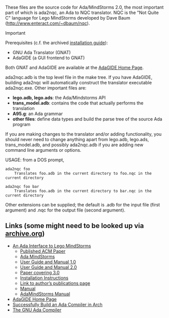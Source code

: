 These files are the source code for Ada/MindStorms 2.0, the most important part of which is ada2nqc, an Ada to NQC translator.  NQC is the "Not Quite C" language for Lego MindStorms developed by Dave Baum (http://www.enteract.com/~dbaum/nqc).

> [!IMPORTANT]
> Prerequisites (c.f. the archived [installation guide](https://web.archive.org/web/20080526011436/http://www.usafa.af.mil/df/dfcs/adamindstorms1.cfm)):
> * GNU Ada Translator (GNAT)
> * AdaGIDE (a GUI frontend to GNAT)
>
> Both GNAT and AdaGIDE are available at the [AdaGIDE Home Page](http://adagide.martincarlisle.com/).

ada2nqc.adb is the top level file in the make tree.  If you have AdaGIDE, building ada2nqc will automatically construct the translator executable ada2nqc.exe.  Other important files are:

* **lego.adb, lego.ads**:  	the Ada/Mindstorms API
* **trans_model.adb**:	contains the code that actually performs the translation
* **A95.g**:			an Ada grammar
* **other files**:		define data types and build the parse tree of the source Ada program

If you are making changes to the translator and/or adding functionality, you should never need to change anything apart from lego.adb, lego.ads, trans_model.adb, and possibly ada2nqc.adb if you are adding new command line arguments or options.

USAGE:  from a DOS prompt,

	ada2nqc foo
		Translates foo.adb in the current directory to foo.nqc in the current directory
	
	ada2nqc foo bar
		Translates foo.adb in the current directory to bar.nqc in the current directory

Other extensions can be supplied; the default is .adb for the input file (first argument) and .nqc for the output file (second argument).


Links (some might need to be looked up via [archive.org](archive.org))
-----
* [An Ada Interface to Lego MindStorms](http://www.faginfamily.net/barry/Papers/AdaLetters.htm)
  + [Published ACM Paper](https://dl.acm.org/doi/10.1145/362076.362081)
  + [Ada MindStorms](https://web.archive.org/web/20080523112917/http://www.usafa.af.mil/df/dfcs/adamindstorms.cfm)
  + [User Guide and Manual 1.0](https://dl.acm.org/doi/10.1145/362076.569071)
  + [User Guide and Manual 2.0](https://dl.acm.org/doi/10.1145/772938.772941)
  + [Paper covering 3.0](http://www.faginfamily.net/barry/Papers/IEEERA.htm)
  + [Installation Instructions](https://web.archive.org/web/20080526011436/http://www.usafa.af.mil/df/dfcs/adamindstorms1.cfm)
  + [Link to author’s publications page](http://www.faginfamily.net/barry/#Publications)
  + [Manual](http://www.usafa.edu/df/dfcs/ada_Mindstorms_manual.cfm)
  + [AdaMindStorms Manual](http://www.citidel.org/bitstream/10117/145/7/Ada_Mindstorms_manual.htm)
* [AdaGIDE Home Page](http://adagide.martincarlisle.com/)
* [Successfully Build an Ada Compiler in Arch](http://wiki.archlinux.org/index.php/Successfully_Build_an_Ada_Compiler_in_Arch)
* [The GNU Ada Compiler](http://gnuada.sourceforge.net/)
